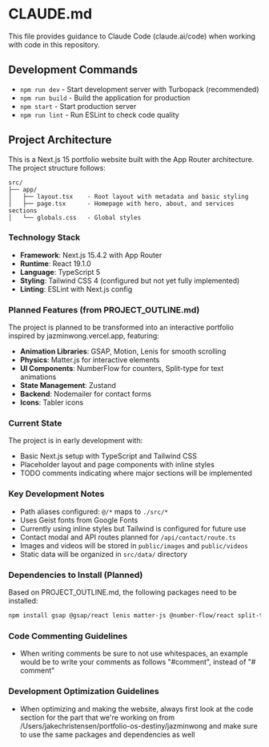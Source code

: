 # CLAUDE.md

This file provides guidance to Claude Code (claude.ai/code) when working with code in this repository.

## Development Commands

- `npm run dev` - Start development server with Turbopack (recommended)
- `npm run build` - Build the application for production
- `npm start` - Start production server
- `npm run lint` - Run ESLint to check code quality

## Project Architecture

This is a Next.js 15 portfolio website built with the App Router architecture. The project structure follows:

```
src/
├── app/
│   ├── layout.tsx    - Root layout with metadata and basic styling
│   ├── page.tsx      - Homepage with hero, about, and services sections
│   └── globals.css   - Global styles
```

### Technology Stack

- **Framework**: Next.js 15.4.2 with App Router
- **Runtime**: React 19.1.0
- **Language**: TypeScript 5
- **Styling**: Tailwind CSS 4 (configured but not yet fully implemented)
- **Linting**: ESLint with Next.js config

### Planned Features (from PROJECT_OUTLINE.md)

The project is planned to be transformed into an interactive portfolio inspired by jazminwong.vercel.app, featuring:

- **Animation Libraries**: GSAP, Motion, Lenis for smooth scrolling
- **Physics**: Matter.js for interactive elements
- **UI Components**: NumberFlow for counters, Split-type for text animations
- **State Management**: Zustand
- **Backend**: Nodemailer for contact forms
- **Icons**: Tabler icons

### Current State

The project is in early development with:
- Basic Next.js setup with TypeScript and Tailwind CSS
- Placeholder layout and page components with inline styles
- TODO comments indicating where major sections will be implemented

### Key Development Notes

- Path aliases configured: `@/*` maps to `./src/*`
- Uses Geist fonts from Google Fonts
- Currently using inline styles but Tailwind is configured for future use
- Contact modal and API routes planned for `/api/contact/route.ts`
- Images and videos will be stored in `public/images` and `public/videos`
- Static data will be organized in `src/data/` directory

### Dependencies to Install (Planned)

Based on PROJECT_OUTLINE.md, the following packages need to be installed:
```bash
npm install gsap @gsap/react lenis matter-js @number-flow/react split-type zustand motion nodemailer @tabler/icons-react @vercel/analytics
```

### Code Commenting Guidelines

- When writing comments be sure to not use whitespaces, an example would be to write your comments as follows "#comment", instead of "# comment"

### Development Optimization Guidelines

- When optimizing and making the website, always first look at the code section for the part that we're working on from /Users/jakechristensen/portfolio-os-destiny/jazminwong and make sure to use the same packages and dependencies as well
